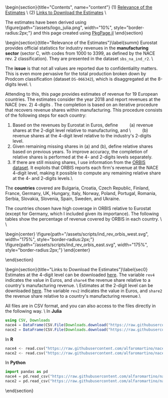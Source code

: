 <!-- =============================
     ABOUT
    ============================== -->
\begin{section}{title="Contents", name="content"}
(1) [Relevance of the Estimates](#summ) \\
(2) [Links to Download the Estimates](#sec0) \\

The estimates have been derived using \figure{path="/assets/logo_julia.png", width="10%", style="border-radius:2px;"}
and this page created using [PkgPage.jl](https://github.com/tlienart/PkgPage.jl)
\end{section}

<!-- ==============================
     SUMMARY
     ============================== -->
\begin{section}{title="Relevance of the Estimates"}\label{summ}
Eurostat provides official statistics for industry revenues in the **manufacturing sector** (sector C, with codes from 1000 to 3399, as defined by the NACE rev. 2 classification). They are presented in the dataset `sbs_na_ind_r2`. \\

The **issue** is that not all values are reported due to confidentiality matters. This is even more pervasive for the total production broken down by Prodcom classification (dataset `DS-066342`), which is disaggregated at the 8-digits level. \\

Attending to this, this page provides estimates of revenue for 19 European countries. The estimates consider the year 2018 and report revenues at the NACE (rev. 2) 4-digits . The completion is based on an iterative procedure that recovers revenue shares within manufacturing. This procedure consists of the following steps for each country:
1. Based on the revenues by Eurostat in Euros, define
	&ensp; &ensp; &ensp; (a) revenue shares at the 2-digit level relative to manufacturing, and \\
	&ensp; &ensp; &ensp; (b) revenue shares at the 4-digit level relative to the industry's 2-digits level.
2. Given remaining missing shares in (a) and (b), define relative shares based on previous years. To improve accuracy, the completion of relative shares is performed at the 4- and 2-digits levels separately.
1. If there are still missing shares, I use information from the [ORBIS dataset](https://www.bvdinfo.com/en-gb/our-products/data/international/orbis). It exploits that ORBIS reports each firm's revenue at the NACE 4-digit level, making it possible to compute any remaining relative share at the 4- and 2-digits levels.\\

The **countries** covered are Bulgaria, Croatia, Czech Republic, Finland, France, Germany, UK, Hungary, Italy, 
Norway, Poland, Portugal, Romania, Serbia, Slovakia, Slovenia, Spain, Sweden, and Ukraine. 

The countries chosen have high coverage in ORBIS relative to Eurostat (except for Germany, which I included given its importance). The following tables show the percentage of revenue covered by ORBIS in each country. \\ \\

\begin{center}
\figure{path="/assets/scripts/ind_rev_orbis_west.svg", width="175%", style="border-radius:2px;"}
\figure{path="/assets/scripts/ind_rev_orbis_east.svg", width="175%", style="border-radius:2px;"}
\end{center}



\end{section}


<!-- ==============================
     ESTIMATES
     ============================== -->
\begin{section}{title="Links to Download the Estimates"}\label{sec0}
Estimates at the 4-digit level can be downloaded [here](https://raw.githubusercontent.com/alfaromartino/nace4europe/main/page/_assets/euro_nace4.csv). The variable `rev4` indicates the value in Euros, and `share4` the revenue share relative to a country's manufacturing revenue. \\
Estimates at the 2-digit level can be downloaded [here](https://raw.githubusercontent.com/alfaromartino/nace4europe/main/page/_assets/euro_nace2.csv). The variable `rev2` indicates the value in Euros, and `share2` the revenue share relative to a country's manufacturing revenue.\\

All files are in CSV format, and you can also access to the files directly in the following way. \\
In **Julia** 

```julia
using CSV, Downloads
nace4 = DataFrame(CSV.File(Downloads.download("https://raw.githubusercontent.com/alfaromartino/nace4europe/main/page/_assets/euro_nace4.csv"))) 
nace2 = DataFrame(CSV.File(Downloads.download("https://raw.githubusercontent.com/alfaromartino/nace4europe/main/page/_assets/euro_nace2.csv")))
```

In **R**
```Python
nace4 <- read.csv("https://raw.githubusercontent.com/alfaromartino/nace4europe/main/page/_assets/euro_nace4.csv")
nace2 <- read.csv("https://raw.githubusercontent.com/alfaromartino/nace4europe/main/page/_assets/euro_nace2.csv")
```

In **Python**
```Python
import pandas as pd
nace4 = pd.read_csv("https://raw.githubusercontent.com/alfaromartino/nace4europe/main/page/_assets/euro_nace4.csv")
nace2 = pd.read_csv("https://raw.githubusercontent.com/alfaromartino/nace4europe/main/page/_assets/euro_nace2.csv")
```




\end{section}


